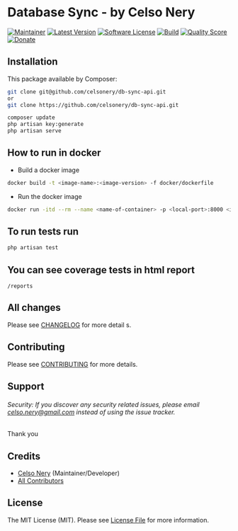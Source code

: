 # Database Sync - by Celso Nery

[![Maintainer](http://img.shields.io/badge/maintainer-@celsonery-blue.svg?style=flat-square)](https://x.com/celsonery)
[![Latest Version](https://img.shields.io/github/release/celsonery/db-sync-api.svg?style=flat-square)](https://github.com/celsonery/db-sync-api/releases)
[![Software License](https://img.shields.io/badge/license-MIT-brightgreen.svg?style=flat-square)](LICENSE)
[![Build](https://img.shields.io/scrutinizer/build/g/celsonery/db-sync-api.svg?style=flat-square)](https://scrutinizer-ci.com/g/celsonery/db-sync-api)
[![Quality Score](https://img.shields.io/scrutinizer/g/celsonery/db-sync-api.svg?style=flat-square)](https://scrutinizer-ci.com/g/celsonery/db-sync-api/build-status/main)
[![Donate](https://img.shields.io/badge/Donate-PayPal-blue)](https://www.paypal.com/donate/?hosted_button_id=S4M2WWHM5HB2N)
## Installation

This package available by Composer:

```bash
git clone git@github.com/celsonery/db-sync-api.git
or
git clone https://github.com/celsonery/db-sync-api.git

composer update
php artisan key:generate
php artisan serve
```

## How to run in docker
- Build a docker image
```bash
docker build -t <image-name>:<image-version> -f docker/dockerfile
```

- Run the docker image
```bash
docker run -itd --rm --name <name-of-container> -p <local-port>:8000 <image-name>
```

## To run tests run
```bash
php artisan test
```
## You can see coverage tests in html report
```
/reports
```

## All changes
Please see [CHANGELOG](CHANGELOG.md) for more detail s.

## Contributing

Please see [CONTRIBUTING](CONTRIBUTING.md) for more details.

## Support

###### Security: If you discover any security related issues, please email celso.nery@gmail.com instead of using the issue tracker.

Thank you

## Credits

- [Celso Nery](https://github.com/celsonery) (Maintainer/Developer)
- [All Contributors](https://github.com/celsonery/db-sync-api/contributors)

## License

The MIT License (MIT). Please see [License File](LICENSE) for more information.
